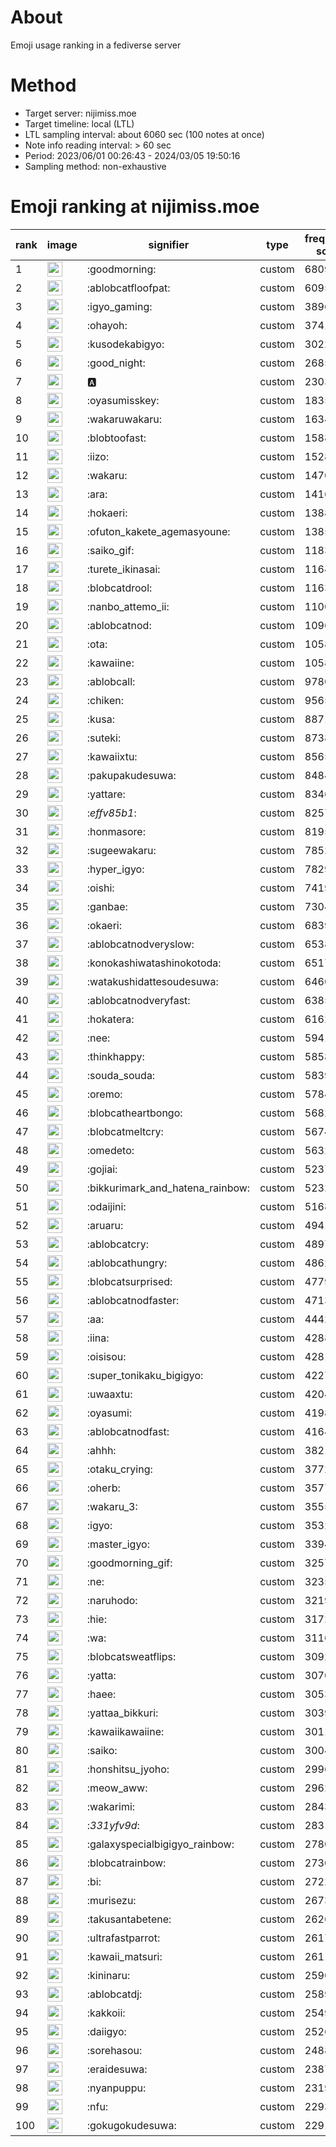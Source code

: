 # About
Emoji usage ranking in a fediverse server

# Method
- Target server: nijimiss.moe
- Target timeline: local (LTL)
- LTL sampling interval: about 6060 sec (100 notes at once)
- Note info reading interval: > 60 sec
- Period: 2023/06/01 00:26:43 - 2024/03/05 19:50:16 
- Sampling method: non-exhaustive

# Emoji ranking at nijimiss.moe

|rank|image|signifier|type|frequency score|
|----|----|----|----|----|
|1|<img height="24" src="https://nijimiss.moe/emoji/goodmorning.webp">|:goodmorning:|custom|68091|
|2|<img height="24" src="https://nijimiss.moe/emoji/ablobcatfloofpat.webp">|:ablobcatfloofpat:|custom|60954|
|3|<img height="24" src="https://nijimiss.moe/emoji/igyo_gaming.webp">|:igyo_gaming:|custom|38968|
|4|<img height="24" src="https://nijimiss.moe/emoji/ohayoh.webp">|:ohayoh:|custom|37412|
|5|<img height="24" src="https://nijimiss.moe/emoji/kusodekabigyo.webp">|:kusodekabigyo:|custom|30223|
|6|<img height="24" src="https://nijimiss.moe/emoji/good_night.webp">|:good_night:|custom|26855|
|7|<img height="24" src="https://nijimiss.moe/emoji/a.webp">|:a:|custom|23030|
|8|<img height="24" src="https://nijimiss.moe/emoji/oyasumisskey.webp">|:oyasumisskey:|custom|18359|
|9|<img height="24" src="https://nijimiss.moe/emoji/wakaruwakaru.webp">|:wakaruwakaru:|custom|16346|
|10|<img height="24" src="https://nijimiss.moe/emoji/blobtoofast.webp">|:blobtoofast:|custom|15881|
|11|<img height="24" src="https://nijimiss.moe/emoji/iizo.webp">|:iizo:|custom|15289|
|12|<img height="24" src="https://nijimiss.moe/emoji/wakaru.webp">|:wakaru:|custom|14705|
|13|<img height="24" src="https://nijimiss.moe/emoji/ara.webp">|:ara:|custom|14161|
|14|<img height="24" src="https://nijimiss.moe/emoji/hokaeri.webp">|:hokaeri:|custom|13885|
|15|<img height="24" src="https://nijimiss.moe/emoji/ofuton_kakete_agemasyoune.webp">|:ofuton_kakete_agemasyoune:|custom|13854|
|16|<img height="24" src="https://nijimiss.moe/emoji/saiko_gif.webp">|:saiko_gif:|custom|11830|
|17|<img height="24" src="https://nijimiss.moe/emoji/turete_ikinasai.webp">|:turete_ikinasai:|custom|11649|
|18|<img height="24" src="https://nijimiss.moe/emoji/blobcatdrool.webp">|:blobcatdrool:|custom|11632|
|19|<img height="24" src="https://nijimiss.moe/emoji/nanbo_attemo_ii.webp">|:nanbo_attemo_ii:|custom|11004|
|20|<img height="24" src="https://nijimiss.moe/emoji/ablobcatnod.webp">|:ablobcatnod:|custom|10963|
|21|<img height="24" src="https://nijimiss.moe/emoji/ota.webp">|:ota:|custom|10589|
|22|<img height="24" src="https://nijimiss.moe/emoji/kawaiine.webp">|:kawaiine:|custom|10580|
|23|<img height="24" src="https://nijimiss.moe/emoji/ablobcall.webp">|:ablobcall:|custom|9780|
|24|<img height="24" src="https://nijimiss.moe/emoji/chiken.webp">|:chiken:|custom|9565|
|25|<img height="24" src="https://nijimiss.moe/emoji/kusa.webp">|:kusa:|custom|8871|
|26|<img height="24" src="https://nijimiss.moe/emoji/suteki.webp">|:suteki:|custom|8738|
|27|<img height="24" src="https://nijimiss.moe/emoji/kawaiixtu.webp">|:kawaiixtu:|custom|8565|
|28|<img height="24" src="https://nijimiss.moe/emoji/pakupakudesuwa.webp">|:pakupakudesuwa:|custom|8484|
|29|<img height="24" src="https://nijimiss.moe/emoji/yattare.webp">|:yattare:|custom|8346|
|30|<img height="24" src="https://nijimiss.moe/emoji/_effv85b1_.webp">|:_effv85b1_:|custom|8257|
|31|<img height="24" src="https://nijimiss.moe/emoji/honmasore.webp">|:honmasore:|custom|8195|
|32|<img height="24" src="https://nijimiss.moe/emoji/sugeewakaru.webp">|:sugeewakaru:|custom|7852|
|33|<img height="24" src="https://nijimiss.moe/emoji/hyper_igyo.webp">|:hyper_igyo:|custom|7829|
|34|<img height="24" src="https://nijimiss.moe/emoji/oishi.webp">|:oishi:|custom|7419|
|35|<img height="24" src="https://nijimiss.moe/emoji/ganbae.webp">|:ganbae:|custom|7304|
|36|<img height="24" src="https://nijimiss.moe/emoji/okaeri.webp">|:okaeri:|custom|6839|
|37|<img height="24" src="https://nijimiss.moe/emoji/ablobcatnodveryslow.webp">|:ablobcatnodveryslow:|custom|6538|
|38|<img height="24" src="https://nijimiss.moe/emoji/konokashiwatashinokotoda.webp">|:konokashiwatashinokotoda:|custom|6517|
|39|<img height="24" src="https://nijimiss.moe/emoji/watakushidattesoudesuwa.webp">|:watakushidattesoudesuwa:|custom|6460|
|40|<img height="24" src="https://nijimiss.moe/emoji/ablobcatnodveryfast.webp">|:ablobcatnodveryfast:|custom|6385|
|41|<img height="24" src="https://nijimiss.moe/emoji/hokatera.webp">|:hokatera:|custom|6162|
|42|<img height="24" src="https://nijimiss.moe/emoji/nee.webp">|:nee:|custom|5941|
|43|<img height="24" src="https://nijimiss.moe/emoji/thinkhappy.webp">|:thinkhappy:|custom|5858|
|44|<img height="24" src="https://nijimiss.moe/emoji/souda_souda.webp">|:souda_souda:|custom|5839|
|45|<img height="24" src="https://nijimiss.moe/emoji/oremo.webp">|:oremo:|custom|5784|
|46|<img height="24" src="https://nijimiss.moe/emoji/blobcatheartbongo.webp">|:blobcatheartbongo:|custom|5682|
|47|<img height="24" src="https://nijimiss.moe/emoji/blobcatmeltcry.webp">|:blobcatmeltcry:|custom|5674|
|48|<img height="24" src="https://nijimiss.moe/emoji/omedeto.webp">|:omedeto:|custom|5632|
|49|<img height="24" src="https://nijimiss.moe/emoji/gojiai.webp">|:gojiai:|custom|5237|
|50|<img height="24" src="https://nijimiss.moe/emoji/bikkurimark_and_hatena_rainbow.webp">|:bikkurimark_and_hatena_rainbow:|custom|5232|
|51|<img height="24" src="https://nijimiss.moe/emoji/odaijini.webp">|:odaijini:|custom|5168|
|52|<img height="24" src="https://nijimiss.moe/emoji/aruaru.webp">|:aruaru:|custom|4941|
|53|<img height="24" src="https://nijimiss.moe/emoji/ablobcatcry.webp">|:ablobcatcry:|custom|4897|
|54|<img height="24" src="https://nijimiss.moe/emoji/ablobcathungry.webp">|:ablobcathungry:|custom|4862|
|55|<img height="24" src="https://nijimiss.moe/emoji/blobcatsurprised.webp">|:blobcatsurprised:|custom|4779|
|56|<img height="24" src="https://nijimiss.moe/emoji/ablobcatnodfaster.webp">|:ablobcatnodfaster:|custom|4713|
|57|<img height="24" src="https://nijimiss.moe/emoji/aa.webp">|:aa:|custom|4442|
|58|<img height="24" src="https://nijimiss.moe/emoji/iina.webp">|:iina:|custom|4288|
|59|<img height="24" src="https://nijimiss.moe/emoji/oisisou.webp">|:oisisou:|custom|4281|
|60|<img height="24" src="https://nijimiss.moe/emoji/super_tonikaku_bigigyo.webp">|:super_tonikaku_bigigyo:|custom|4227|
|61|<img height="24" src="https://nijimiss.moe/emoji/uwaaxtu.webp">|:uwaaxtu:|custom|4204|
|62|<img height="24" src="https://nijimiss.moe/emoji/oyasumi.webp">|:oyasumi:|custom|4198|
|63|<img height="24" src="https://nijimiss.moe/emoji/ablobcatnodfast.webp">|:ablobcatnodfast:|custom|4164|
|64|<img height="24" src="https://nijimiss.moe/emoji/ahhh.webp">|:ahhh:|custom|3821|
|65|<img height="24" src="https://nijimiss.moe/emoji/otaku_crying.webp">|:otaku_crying:|custom|3772|
|66|<img height="24" src="https://nijimiss.moe/emoji/oherb.webp">|:oherb:|custom|3577|
|67|<img height="24" src="https://nijimiss.moe/emoji/wakaru_3.webp">|:wakaru_3:|custom|3555|
|68|<img height="24" src="https://nijimiss.moe/emoji/igyo.webp">|:igyo:|custom|3532|
|69|<img height="24" src="https://nijimiss.moe/emoji/master_igyo.webp">|:master_igyo:|custom|3394|
|70|<img height="24" src="https://nijimiss.moe/emoji/goodmorning_gif.webp">|:goodmorning_gif:|custom|3257|
|71|<img height="24" src="https://nijimiss.moe/emoji/ne.webp">|:ne:|custom|3235|
|72|<img height="24" src="https://nijimiss.moe/emoji/naruhodo.webp">|:naruhodo:|custom|3219|
|73|<img height="24" src="https://nijimiss.moe/emoji/hie.webp">|:hie:|custom|3172|
|74|<img height="24" src="https://nijimiss.moe/emoji/wa.webp">|:wa:|custom|3116|
|75|<img height="24" src="https://nijimiss.moe/emoji/blobcatsweatflips.webp">|:blobcatsweatflips:|custom|3092|
|76|<img height="24" src="https://nijimiss.moe/emoji/yatta.webp">|:yatta:|custom|3070|
|77|<img height="24" src="https://nijimiss.moe/emoji/haee.webp">|:haee:|custom|3053|
|78|<img height="24" src="https://nijimiss.moe/emoji/yattaa_bikkuri.webp">|:yattaa_bikkuri:|custom|3039|
|79|<img height="24" src="https://nijimiss.moe/emoji/kawaiikawaiine.webp">|:kawaiikawaiine:|custom|3011|
|80|<img height="24" src="https://nijimiss.moe/emoji/saiko.webp">|:saiko:|custom|3004|
|81|<img height="24" src="https://nijimiss.moe/emoji/honshitsu_jyoho.webp">|:honshitsu_jyoho:|custom|2996|
|82|<img height="24" src="https://nijimiss.moe/emoji/meow_aww.webp">|:meow_aww:|custom|2962|
|83|<img height="24" src="https://nijimiss.moe/emoji/wakarimi.webp">|:wakarimi:|custom|2843|
|84|<img height="24" src="https://nijimiss.moe/emoji/_331yfv9d_.webp">|:_331yfv9d_:|custom|2831|
|85|<img height="24" src="https://nijimiss.moe/emoji/galaxyspecialbigigyo_rainbow.webp">|:galaxyspecialbigigyo_rainbow:|custom|2780|
|86|<img height="24" src="https://nijimiss.moe/emoji/blobcatrainbow.webp">|:blobcatrainbow:|custom|2730|
|87|<img height="24" src="https://nijimiss.moe/emoji/bi.webp">|:bi:|custom|2722|
|88|<img height="24" src="https://nijimiss.moe/emoji/murisezu.webp">|:murisezu:|custom|2673|
|89|<img height="24" src="https://nijimiss.moe/emoji/takusantabetene.webp">|:takusantabetene:|custom|2626|
|90|<img height="24" src="https://nijimiss.moe/emoji/ultrafastparrot.webp">|:ultrafastparrot:|custom|2617|
|91|<img height="24" src="https://nijimiss.moe/emoji/kawaii_matsuri.webp">|:kawaii_matsuri:|custom|2611|
|92|<img height="24" src="https://nijimiss.moe/emoji/kininaru.webp">|:kininaru:|custom|2590|
|93|<img height="24" src="https://nijimiss.moe/emoji/ablobcatdj.webp">|:ablobcatdj:|custom|2589|
|94|<img height="24" src="https://nijimiss.moe/emoji/kakkoii.webp">|:kakkoii:|custom|2549|
|95|<img height="24" src="https://nijimiss.moe/emoji/daiigyo.webp">|:daiigyo:|custom|2526|
|96|<img height="24" src="https://nijimiss.moe/emoji/sorehasou.webp">|:sorehasou:|custom|2488|
|97|<img height="24" src="https://nijimiss.moe/emoji/eraidesuwa.webp">|:eraidesuwa:|custom|2387|
|98|<img height="24" src="https://nijimiss.moe/emoji/nyanpuppu.webp">|:nyanpuppu:|custom|2319|
|99|<img height="24" src="https://nijimiss.moe/emoji/nfu.webp">|:nfu:|custom|2293|
|100|<img height="24" src="https://nijimiss.moe/emoji/gokugokudesuwa.webp">|:gokugokudesuwa:|custom|2291|
